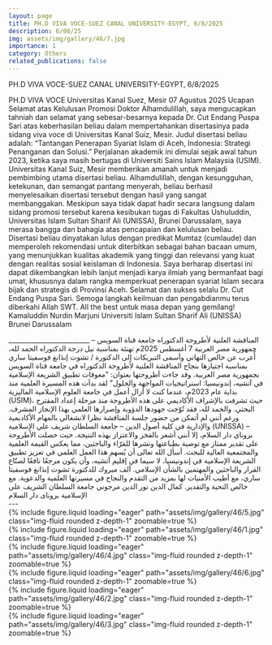 ```yaml
---
layout: page
title: PH.D VIVA VOCE-SUEZ CANAL UNIVERSITY-EGYPT, 6/8/2025
description: 6/08/25
img: assets/img/gallery/46/7.jpg
importance: 1
category: Others
related_publications: false
---
```

<p class="distill-post-title">PH.D VIVA VOCE-SUEZ CANAL UNIVERSITY-EGYPT, 6/8/2025</p>

PH.D VIVA VOCE Universitas Kanal Suez, Mesir 07 Agustus 2025 Ucapan Selamat atas Kelulusan Promosi Doktor Alhamdulillah, saya mengucapkan tahniah dan selamat yang sebesar-besarnya kepada Dr. Cut Endang Puspa Sari atas keberhasilan beliau dalam mempertahankan disertasinya pada sidang viva voce di Universitas Kanal Suiz, Mesir. Judul disertasi beliau adalah: “Tantangan Penerapan Syariat Islam di Aceh, Indonesia: Strategi Penanganan dan Solusi.” Perjalanan akademik ini dimulai sejak awal tahun 2023, ketika saya masih bertugas di Universiti Sains Islam Malaysia (USIM). Universitas Kanal Suiz, Mesir memberikan amanah untuk menjadi pembimbing utama disertasi beliau. Alhamdulillah, dengan kesungguhan, ketekunan, dan semangat pantang menyerah, beliau berhasil menyelesaikan disertasi tersebut dengan hasil yang sangat membanggakan. Meskipun saya tidak dapat hadir secara langsung dalam sidang promosi tersebut karena kesibukan tugas di Fakultas Ushuluddin, Universitas Islam Sultan Sharif Ali (UNISSA), Brunei Darussalam, saya merasa bangga dan bahagia atas pencapaian dan kelulusan beliau. Disertasi beliau dinyatakan lulus dengan predikat Mumtaz (cumlaude) dan memperoleh rekomendasi untuk diterbitkan sebagai bahan bacaan umum, yang menunjukkan kualitas akademik yang tinggi dan relevansi yang kuat dengan realitas sosial keislaman di Indonesia. Saya berharap disertasi ini dapat dikembangkan lebih lanjut menjadi karya ilmiah yang bermanfaat bagi umat, khususnya dalam rangka memperkuat penerapan syariat Islam secara bijak dan strategis di Provinsi Aceh. Selamat dan sukses selalu Dr. Cut Endang Puspa Sari. Semoga langkah keilmuan dan pengabdianmu terus diberkahi Allah SWT. All the best untuk masa depan yang gemilang! Kamaluddin Nurdin Marjuni Universiti Islam Sultan Sharif Ali (UNISSA) Brunei Darussalam 

<div class="rtl">
_________________________ المناقشة العلنية لأطروحة الدكتوراه جامعة قناة السويس – جمهورية مصر العربية 7 أغسطس 2025م تهنئة بمناسبة نيل درجة الدكتوراه الحمد لله، أُعرب عن خالص التهاني وأسمى التبريكات إلى الدكتورة / تشوت إندَانغ فوسفيتا ساري بمناسبة اجتيازها بنجاح المناقشة العلنية لأطروحة الدكتوراه في جامعة قناة السويس بجمهورية مصر العربية. وقد جاءت أطروحتها بعنوان: "معوقات تطبيق الشريعة الإسلامية في آتشيه، إندونيسيا: استراتيجيات المواجهة والحلول" لقد بدأت هذه المسيرة العلمية منذ بداية عام 2023م، عندما كنت لا أزال أعمل في جامعة العلوم الإسلامية الماليزية (USIM)، حيث تشرفت بالإشراف الأكاديمي على هذه الأطروحة منذ مرحلة إعداد المقترح البحثي. والحمد لله، فقد تُوّجت جهودها الدؤوبة وإصرارها العلمي بهذا الإنجاز المشرف. ورغم أنني لم أتمكن من حضور جلسة المناقشة نظرا لانشغالي بالمهام الأكاديمية والإدارية في كلية أصول الدين – جامعة السلطان شريف علي الإسلامية (UNISSA) – بروناي دار السلام، إلا أنني أشعر بالفخر والاعتزاز بهذه النتيجة. حيث حصلت الأطروحة على تقدير ممتاز مع توصية بطباعتها ونشرها للقرّاء والباحثين، مما يعكس القيمة العلمية والمجتمعية العالية للبحث. أسأل الله تعالى أن يُسهم هذا العمل العلمي في تعزيز تطبيق الشريعة الإسلامية في إندونيسيا، لا سيما في إقليم آتشيه، وأن يكون مرجعًا نافعًا لصنّاع القرار والباحثين والمهتمين بالشأن الإسلامي. ألف مبروك للدكتورة تشوت إندَانغ فوسفيتا ساري، مع أطيب الأمنيات لها بمزيد من التقدم والنجاح في مسيرتها العلمية والدعوية. مع خالص التحية والتقدير. كمال الدين نور الدين مرجوني جامعة السلطان الشريف علي الإسلامية بروناى دار السلام
</div>
---

<div class="row mt-3">
    <div class="col-sm mt-3 mt-md-0">
        {% include figure.liquid loading="eager" path="assets/img/gallery/46/5.jpg" class="img-fluid rounded z-depth-1" zoomable=true %}
    </div>
    <div class="col-sm mt-3 mt-md-0">
        {% include figure.liquid loading="eager" path="assets/img/gallery/46/1.jpg" class="img-fluid rounded z-depth-1" zoomable=true %}
    </div>
</div>
<div class="row mt-3">
    <div class="col-sm mt-3 mt-md-0">
        {% include figure.liquid loading="eager" path="assets/img/gallery/46/4.jpg" class="img-fluid rounded z-depth-1" zoomable=true %}
    </div>
    <div class="col-sm mt-3 mt-md-0">
        {% include figure.liquid loading="eager" path="assets/img/gallery/46/6.jpg" class="img-fluid rounded z-depth-1" zoomable=true %}
    </div>
</div>
<div class="row mt-3">
    <div class="col-sm mt-3 mt-md-0">
        {% include figure.liquid loading="eager" path="assets/img/gallery/46/2.jpg" class="img-fluid rounded z-depth-1" zoomable=true %}
    </div>
    <div class="col-sm mt-3 mt-md-0">
        {% include figure.liquid loading="eager" path="assets/img/gallery/46/3.jpg" class="img-fluid rounded z-depth-1" zoomable=true %}
    </div>
</div>